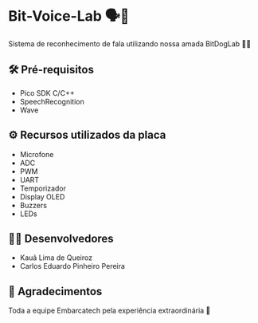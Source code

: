 # Bit-Voice-Lab 🗣️🦾
Sistema de reconhecimento de fala utilizando nossa amada BitDogLab 💜🚀

## 🛠️ Pré-requisitos
* Pico SDK C/C++
* SpeechRecognition
* Wave

## ⚙️ Recursos utilizados da placa 
* Microfone
* ADC
* PWM 
* UART
* Temporizador
* Display OLED
* Buzzers
* LEDs

## 👨‍💻 Desenvolvedores 
* Kauã Lima de Queiroz
* Carlos Eduardo Pinheiro Pereira

## 🎁 Agradecimentos
Toda a equipe Embarcatech pela experiência extraordinária 📢
